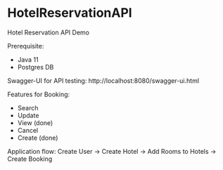 # HotelReservationAPI
Hotel Reservation API Demo

Prerequisite:
- Java 11
- Postgres DB

Swagger-UI for API testing: http://localhost:8080/swagger-ui.html

Features for Booking:
- Search
- Update
- View (done)
- Cancel
- Create (done)

Application flow: Create User -> Create Hotel -> Add Rooms to Hotels -> Create Booking


